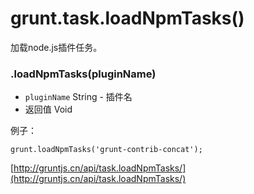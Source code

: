 # grunt.task.loadNpmTasks()

加载node.js插件任务。

### .loadNpmTasks(pluginName)

* `pluginName` String - 插件名
* 返回值 Void

例子：

    grunt.loadNpmTasks('grunt-contrib-concat');

[http://gruntjs.cn/api/task.loadNpmTasks/](http://gruntjs.cn/api/task.loadNpmTasks/)